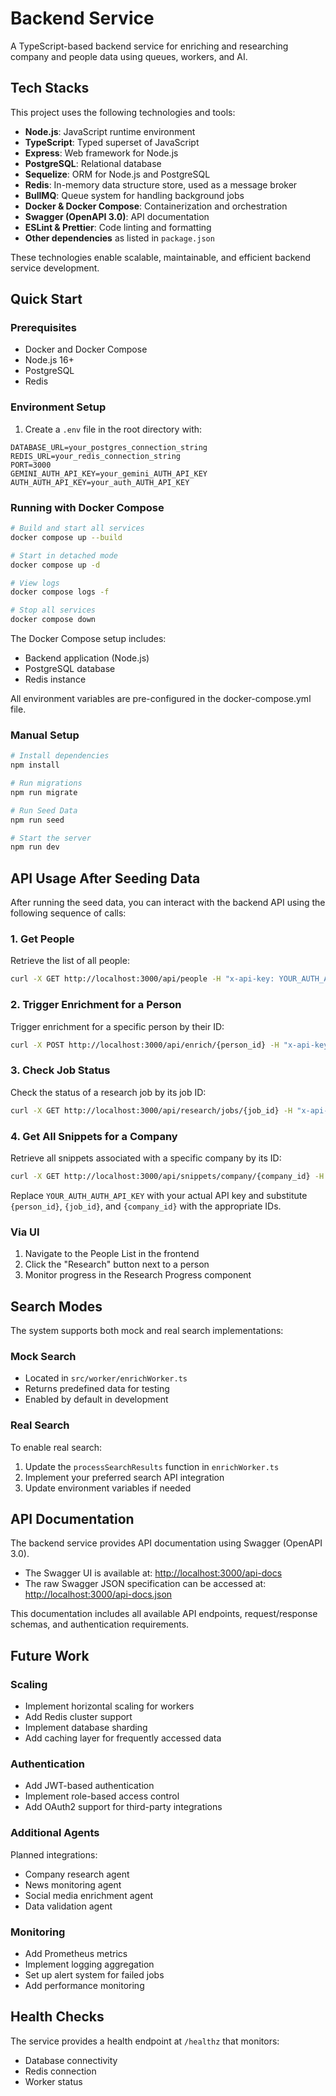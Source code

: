 # Backend Service

A TypeScript-based backend service for enriching and researching company and people data using queues, workers, and AI.

## Tech Stacks

This project uses the following technologies and tools:

- **Node.js**: JavaScript runtime environment
- **TypeScript**: Typed superset of JavaScript
- **Express**: Web framework for Node.js
- **PostgreSQL**: Relational database
- **Sequelize**: ORM for Node.js and PostgreSQL
- **Redis**: In-memory data structure store, used as a message broker
- **BullMQ**: Queue system for handling background jobs
- **Docker & Docker Compose**: Containerization and orchestration
- **Swagger (OpenAPI 3.0)**: API documentation
- **ESLint & Prettier**: Code linting and formatting
- **Other dependencies** as listed in `package.json`

These technologies enable scalable, maintainable, and efficient backend service development.

## Quick Start

### Prerequisites
- Docker and Docker Compose
- Node.js 16+
- PostgreSQL
- Redis

### Environment Setup
1. Create a `.env` file in the root directory with:
```
DATABASE_URL=your_postgres_connection_string
REDIS_URL=your_redis_connection_string
PORT=3000
GEMINI_AUTH_API_KEY=your_gemini_AUTH_API_KEY
AUTH_AUTH_API_KEY=your_auth_AUTH_API_KEY
```

### Running with Docker Compose
```bash
# Build and start all services
docker compose up --build

# Start in detached mode
docker compose up -d

# View logs
docker compose logs -f

# Stop all services
docker compose down
```

The Docker Compose setup includes:
- Backend application (Node.js)
- PostgreSQL database
- Redis instance

All environment variables are pre-configured in the docker-compose.yml file.

### Manual Setup
```bash
# Install dependencies
npm install

# Run migrations
npm run migrate

# Run Seed Data
npm run seed

# Start the server
npm run dev
```

## API Usage After Seeding Data

After running the seed data, you can interact with the backend API using the following sequence of calls:

### 1. Get People
Retrieve the list of all people:
```bash
curl -X GET http://localhost:3000/api/people -H "x-api-key: YOUR_AUTH_AUTH_API_KEY"
```

### 2. Trigger Enrichment for a Person
Trigger enrichment for a specific person by their ID:
```bash
curl -X POST http://localhost:3000/api/enrich/{person_id} -H "x-api-key: YOUR_AUTH_AUTH_API_KEY"
```

### 3. Check Job Status
Check the status of a research job by its job ID:
```bash
curl -X GET http://localhost:3000/api/research/jobs/{job_id} -H "x-api-key: YOUR_AUTH_AUTH_API_KEY"
```

### 4. Get All Snippets for a Company
Retrieve all snippets associated with a specific company by its ID:
```bash
curl -X GET http://localhost:3000/api/snippets/company/{company_id} -H "x-api-key: YOUR_AUTH_AUTH_API_KEY"
```

Replace `YOUR_AUTH_AUTH_API_KEY` with your actual API key and substitute `{person_id}`, `{job_id}`, and `{company_id}` with the appropriate IDs.


### Via UI
1. Navigate to the People List in the frontend
2. Click the "Research" button next to a person
3. Monitor progress in the Research Progress component

## Search Modes

The system supports both mock and real search implementations:

### Mock Search
- Located in `src/worker/enrichWorker.ts`
- Returns predefined data for testing
- Enabled by default in development

### Real Search
To enable real search:
1. Update the `processSearchResults` function in `enrichWorker.ts`
2. Implement your preferred search API integration
3. Update environment variables if needed

## API Documentation

The backend service provides API documentation using Swagger (OpenAPI 3.0).

- The Swagger UI is available at: [http://localhost:3000/api-docs](http://localhost:3000/api-docs)
- The raw Swagger JSON specification can be accessed at: [http://localhost:3000/api-docs.json](http://localhost:3000/api-docs.json)

This documentation includes all available API endpoints, request/response schemas, and authentication requirements.

## Future Work

### Scaling
- Implement horizontal scaling for workers
- Add Redis cluster support
- Implement database sharding
- Add caching layer for frequently accessed data

### Authentication
- Add JWT-based authentication
- Implement role-based access control
- Add OAuth2 support for third-party integrations

### Additional Agents
Planned integrations:
- Company research agent
- News monitoring agent
- Social media enrichment agent
- Data validation agent

### Monitoring
- Add Prometheus metrics
- Implement logging aggregation
- Set up alert system for failed jobs
- Add performance monitoring

## Health Checks
The service provides a health endpoint at `/healthz` that monitors:
- Database connectivity
- Redis connection
- Worker status

